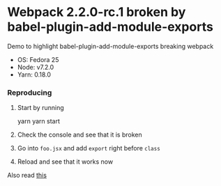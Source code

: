 # Webpack 2.2.0-rc.1 broken by babel-plugin-add-module-exports

Demo to highlight babel-plugin-add-module-exports breaking webpack

- OS: Fedora 25
- Node: v7.2.0
- Yarn: 0.18.0


### Reproducing

1. Start by running

    yarn
    yarn start


2. Check the console and see that it is broken

3. Go into `foo.jsx` and add `export` right before `class`

4. Reload and see that it works now

Also read [this][1]

[1]: https://stackoverflow.com/questions/41290538/webpack-2-0-with-native-es6-modules-uncaught-typeerror-cannot-read-property-a/41290631#41290631


